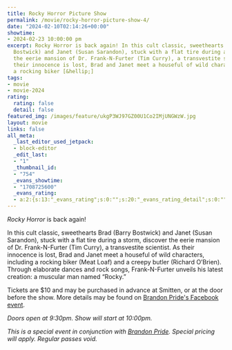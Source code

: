 ```yaml
---
title: Rocky Horror Picture Show
permalink: /movie/rocky-horror-picture-show-4/
date: "2024-02-10T02:14:26+00:00"
showtime:
- 2024-02-23 10:00:00 pm
excerpt: Rocky Horror is back again! In this cult classic, sweethearts Brad (Barry
  Bostwick) and Janet (Susan Sarandon), stuck with a flat tire during a storm, discover
  the eerie mansion of Dr. Frank-N-Furter (Tim Curry), a transvestite scientist. As
  their innocence is lost, Brad and Janet meet a houseful of wild characters, including
  a rocking biker [&hellip;]
tags:
- movie
- movie-2024
rating:
  rating: false
  detail: false
featured_img: /images/feature/ukgP3WJ97GZ00U1Co2IMjUNGWzW.jpg
layout: movie
links: false
all_meta:
  _last_editor_used_jetpack:
  - block-editor
  _edit_last:
  - "1"
  _thumbnail_id:
  - "754"
  _evans_showtime:
  - "1708725600"
  _evans_rating:
  - a:2:{s:13:"_evans_rating";s:0:"";s:20:"_evans_rating_detail";s:0:"";}
---
```


*Rocky Horror* is back again!

In this cult classic, sweethearts Brad (Barry Bostwick) and Janet (Susan Sarandon), stuck with a flat tire during a storm, discover the eerie mansion of Dr. Frank-N-Furter (Tim Curry), a transvestite scientist. As their innocence is lost, Brad and Janet meet a houseful of wild characters, including a rocking biker (Meat Loaf) and a creepy butler (Richard O’Brien). Through elaborate dances and rock songs, Frank-N-Furter unveils his latest creation: a muscular man named “Rocky.”

Tickets are $10 and may be purchased in advance at Smitten, or at the door before the show. More details may be found on [Brandon Pride's Facebook event](https://www.facebook.com/events/355870287275686/?acontext=%7B%22event_action_history%22%3A[%7B%22mechanism%22%3A%22surface%22%2C%22surface%22%3A%22groups_highlight_units%22%7D]%2C%22ref_notif_type%22%3Anull%7D).

*Doors open at 9:30pm. Show will start at 10:00pm.*

*This is a special event in conjunction with [Brandon Pride](https://www.facebook.com/Brandon-Pride-253055741525984/). Special pricing will apply. Regular passes void.*